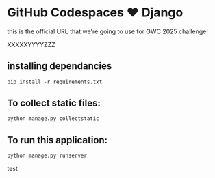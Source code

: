 # GitHub Codespaces ♥️ Django
this is the official URL that we're going to use for GWC 2025 challenge!


XXXXXYYYYZZZ

## installing dependancies

```python
pip install -r requirements.txt
```

## To collect static files:

```python
python manage.py collectstatic
```

## To run this application:

```python
python manage.py runserver
```
test
